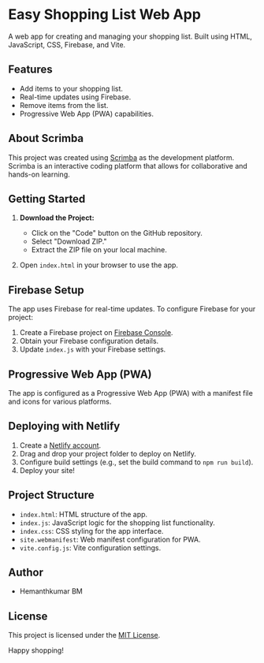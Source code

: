# Easy Shopping List Web App

A web app for creating and managing your shopping list. Built using HTML, JavaScript, CSS, Firebase, and Vite.



## Features

- Add items to your shopping list.
- Real-time updates using Firebase.
- Remove items from the list.
- Progressive Web App (PWA) capabilities.


## About Scrimba

This project was created using [Scrimba](https://scrimba.com/) as the development platform. Scrimba is an interactive coding platform that allows for collaborative and hands-on learning.



## Getting Started

1. **Download the Project:**
   - Click on the "Code" button on the GitHub repository.
   - Select "Download ZIP."
   - Extract the ZIP file on your local machine.

2. Open `index.html` in your browser to use the app.

## Firebase Setup

The app uses Firebase for real-time updates. To configure Firebase for your project:

1. Create a Firebase project on [Firebase Console](https://console.firebase.google.com/).
2. Obtain your Firebase configuration details.
3. Update `index.js` with your Firebase settings.



## Progressive Web App (PWA)

The app is configured as a Progressive Web App (PWA) with a manifest file and icons for various platforms.

## Deploying with Netlify

1. Create a [Netlify account](https://www.netlify.com/).
2. Drag and drop your project folder to deploy on Netlify.
3. Configure build settings (e.g., set the build command to `npm run build`).
4. Deploy your site!

## Project Structure

- `index.html`: HTML structure of the app.
- `index.js`: JavaScript logic for the shopping list functionality.
- `index.css`: CSS styling for the app interface.
- `site.webmanifest`: Web manifest configuration for PWA.
- `vite.config.js`: Vite configuration settings.

## Author

- Hemanthkumar BM

## License

This project is licensed under the [MIT License](LICENSE.md).

Happy shopping!
